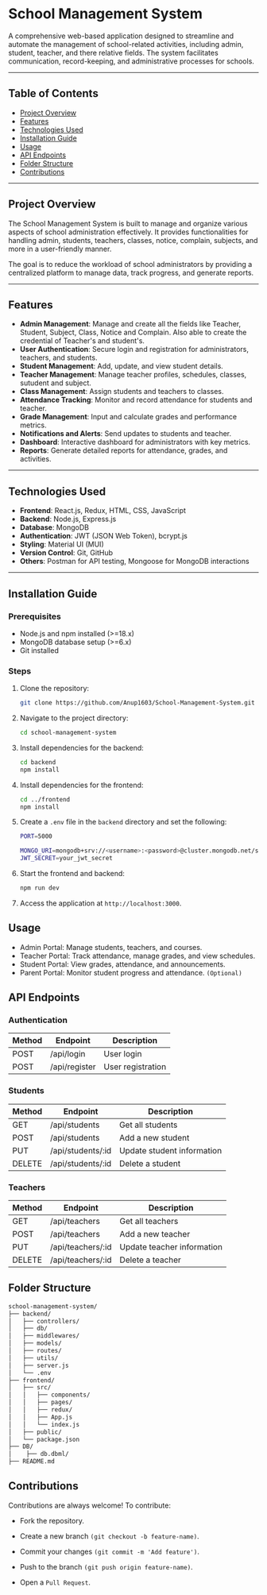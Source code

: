 # School Management System

A comprehensive web-based application designed to streamline and automate the management of school-related activities, including admin, student, teacher, and there relative fields. The system facilitates communication, record-keeping, and administrative processes for schools.

---

## Table of Contents

- [Project Overview](#project-overview)
- [Features](#features)
- [Technologies Used](#technologies-used)
- [Installation Guide](#installation-guide)
- [Usage](#usage)
- [API Endpoints](#api-endpoints)
- [Folder Structure](#folder-structure)
- [Contributions](#contributions)

---

## Project Overview

The School Management System is built to manage and organize various aspects of school administration effectively. It provides functionalities for handling admin, students, teachers, classes, notice, complain, subjects, and more in a user-friendly manner.

The goal is to reduce the workload of school administrators by providing a centralized platform to manage data, track progress, and generate reports.

---

## Features

- **Admin Management**: Manage and create all the fields like Teacher, Student, Subject, Class, Notice and Complain. Also able to create the credential of Teacher's and student's.
- **User Authentication**: Secure login and registration for administrators, teachers, and students.
- **Student Management**: Add, update, and view student details.
- **Teacher Management**: Manage teacher profiles, schedules, classes, sutudent and subject.
- **Class Management**: Assign students and teachers to classes.
- **Attendance Tracking**: Monitor and record attendance for students and teacher.
- **Grade Management**: Input and calculate grades and performance metrics.
- **Notifications and Alerts**: Send updates to students and teacher.
- **Dashboard**: Interactive dashboard for administrators with key metrics.
- **Reports**: Generate detailed reports for attendance, grades, and activities.

---

## Technologies Used

- **Frontend**: React.js, Redux, HTML, CSS, JavaScript
- **Backend**: Node.js, Express.js
- **Database**: MongoDB
- **Authentication**: JWT (JSON Web Token), bcrypt.js
- **Styling**: Material UI (MUI)
- **Version Control**: Git, GitHub
- **Others**: Postman for API testing, Mongoose for MongoDB interactions

---

## Installation Guide

### Prerequisites

- Node.js and npm installed (>=18.x)
- MongoDB database setup (>=6.x)
- Git installed

### Steps

1. Clone the repository:

   ```bash
   git clone https://github.com/Anup1603/School-Management-System.git
   ```

2. Navigate to the project directory:

   ```bash
   cd school-management-system
   ```

3. Install dependencies for the backend:

   ```bash
   cd backend
   npm install
   ```

4. Install dependencies for the frontend:

   ```bash
   cd ../frontend
   npm install
   ```

5. Create a `.env` file in the `backend` directory and set the following:

   ```bash
   PORT=5000

   MONGO_URI=mongodb+srv://<username>:<password>@cluster.mongodb.net/school
   JWT_SECRET=your_jwt_secret
   ```

6. Start the frontend and backend:

   ```bash
   npm run dev
   ```

7. Access the application at `http://localhost:3000`.

## Usage

- Admin Portal: Manage students, teachers, and courses.
- Teacher Portal: Track attendance, manage grades, and view schedules.
- Student Portal: View grades, attendance, and announcements.
- Parent Portal: Monitor student progress and attendance. `(Optional)`

## API Endpoints

### Authentication

| Method | Endpoint      | Description       |
| ------ | ------------- | ----------------- |
| POST   | /api/login    | User login        |
| POST   | /api/register | User registration |

### Students

| Method | Endpoint          | Description                |
| ------ | ----------------- | -------------------------- |
| GET    | /api/students     | Get all students           |
| POST   | /api/students     | Add a new student          |
| PUT    | /api/students/:id | Update student information |
| DELETE | /api/students/:id | Delete a student           |

### Teachers

| Method | Endpoint          | Description                |
| ------ | ----------------- | -------------------------- |
| GET    | /api/teachers     | Get all teachers           |
| POST   | /api/teachers     | Add a new teacher          |
| PUT    | /api/teachers/:id | Update teacher information |
| DELETE | /api/teachers/:id | Delete a teacher           |

## Folder Structure

```bash
school-management-system/
├── backend/
│   ├── controllers/
│   ├── db/
│   ├── middlewares/
│   ├── models/
│   ├── routes/
│   ├── utils/
│   ├── server.js
│   └── .env
├── frontend/
│   ├── src/
│   │   ├── components/
│   │   ├── pages/
│   │   ├── redux/
│   │   ├── App.js
│   │   └── index.js
│   ├── public/
│   └── package.json
├── DB/
│    ├── db.dbml/
├── README.md


```

## Contributions

Contributions are always welcome! To contribute:

- Fork the repository.
- Create a new branch `(git checkout -b feature-name)`.
- Commit your changes `(git commit -m 'Add feature')`.
- Push to the branch `(git push origin feature-name)`.

- Open a `Pull Request`.
